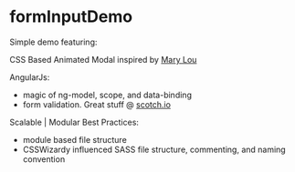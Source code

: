 formInputDemo
=============

Simple demo featuring:

CSS Based Animated Modal inspired by [Mary Lou](http://tympanus.net/codrops/2013/06/25/nifty-modal-window-effects/)
  
AngularJs:
- magic of ng-model, scope, and data-binding
- form validation. Great stuff @ [scotch.io](http://scotch.io/tutorials/javascript/angularjs-form-validation)

Scalable | Modular Best Practices:
- module based file structure
- CSSWizardy influenced SASS file structure, commenting, and naming convention

